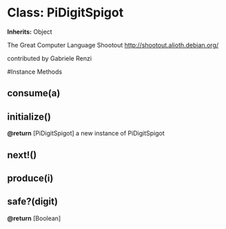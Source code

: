# Class: PiDigitSpigot
**Inherits:** Object
    

The Great Computer Language Shootout http://shootout.alioth.debian.org/

contributed by Gabriele Renzi



#Instance Methods
## consume(a) [](#method-i-consume)

## initialize() [](#method-i-initialize)

**@return** [PiDigitSpigot] a new instance of PiDigitSpigot

## next!() [](#method-i-next!)

## produce(i) [](#method-i-produce)

## safe?(digit) [](#method-i-safe?)

**@return** [Boolean] 

